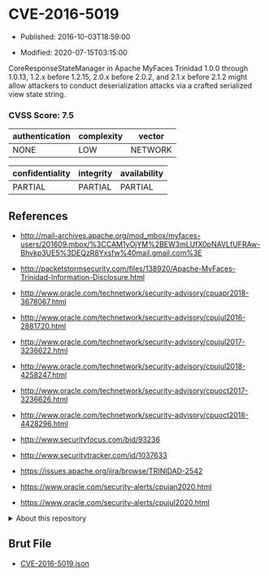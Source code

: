 # CVE-2016-5019

- Published: 2016-10-03T18:59:00

- Modified: 2020-07-15T03:15:00

CoreResponseStateManager in Apache MyFaces Trinidad 1.0.0 through 1.0.13, 1.2.x before 1.2.15, 2.0.x before 2.0.2, and 2.1.x before 2.1.2 might allow attackers to conduct deserialization attacks via a crafted serialized view state string.

### CVSS Score: **7.5**

| authentication | complexity | vector |
| --- | --- | --- |
| NONE | LOW | NETWORK |

| confidentiality | integrity | availability |
| --- | --- | --- |
| PARTIAL | PARTIAL | PARTIAL |

## References

* http://mail-archives.apache.org/mod_mbox/myfaces-users/201609.mbox/%3CCAM1yOjYM%2BEW3mLUfX0pNAVLfUFRAw-Bhvkp3UE5%3DEQzR8Yxsfw%40mail.gmail.com%3E

* http://packetstormsecurity.com/files/138920/Apache-MyFaces-Trinidad-Information-Disclosure.html

* http://www.oracle.com/technetwork/security-advisory/cpuapr2018-3678067.html

* http://www.oracle.com/technetwork/security-advisory/cpujul2016-2881720.html

* http://www.oracle.com/technetwork/security-advisory/cpujul2017-3236622.html

* http://www.oracle.com/technetwork/security-advisory/cpujul2018-4258247.html

* http://www.oracle.com/technetwork/security-advisory/cpuoct2017-3236626.html

* http://www.oracle.com/technetwork/security-advisory/cpuoct2018-4428296.html

* http://www.securityfocus.com/bid/93236

* http://www.securitytracker.com/id/1037633

* https://issues.apache.org/jira/browse/TRINIDAD-2542

* https://www.oracle.com/security-alerts/cpujan2020.html

* https://www.oracle.com/security-alerts/cpujul2020.html

<details>
<summary>About this repository</summary> 

  This repository is part of the project [Live Hack CVE](https://github.com/Live-Hack-CVE). Main website can be found [www.live-hack.org](https://www.live-hack.org) 
  
  Made by [Sn0wAlice](https://github.com/Sn0wAlice) for the people that care about security and need to have a feed of the latest CVEs. Hope you enjoy it, don't forget to star the repo and follow me on [Twitter](https://twitter.com/Sn0wAlice) and [Github](https://github.com/Sn0wAlice). And that is my [personnal website](https://www.alice-snow.me/)

  - [Home Page](https://github.com/Live-Hack-CVE)
  - [Framework](https://github.com/Live-Hack-CVE/cve-framework)
  - [CVE database](https://github.com/Live-Hack-CVE/full_database)
  - [Changelog](https://github.com/Live-Hack-CVE/Changelog)
</details>

## Brut File

* [CVE-2016-5019.json](https://raw.githubusercontent.com/Live-Hack-CVE/full_database/main/cves/2016/CVE-2016-5019.json)

